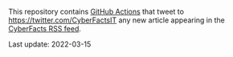 This repository contains [GitHub Actions](https://github.com/features/actions) that tweet to https://twitter.com/CyberFactsIT any new article appearing in the [CyberFacts RSS feed](https://cyberfacts.it).

Last update: 2022-03-15
